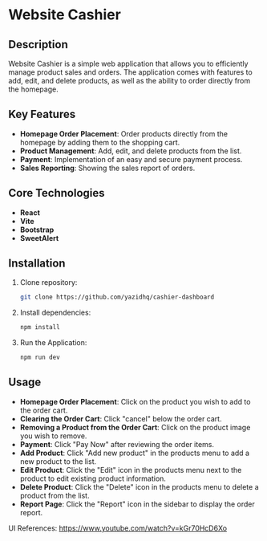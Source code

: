 # Website Cashier

## Description

Website Cashier is a simple web application that allows you to efficiently manage product sales and orders. The application comes with features to add, edit, and delete products, as well as the ability to order directly from the homepage.

## Key Features

- **Homepage Order Placement**: Order products directly from the homepage by adding them to the shopping cart.
- **Product Management**: Add, edit, and delete products from the list.
- **Payment**: Implementation of an easy and secure payment process.
- **Sales Reporting**: Showing the sales report of orders.

## Core Technologies

- **React**
- **Vite**
- **Bootstrap**
- **SweetAlert**

## Installation

1. Clone repository:

   ```bash
   git clone https://github.com/yazidhq/cashier-dashboard
   ```

2. Install dependencies:

   ```bash
   npm install
   ```

3. Run the Application:

   ```bash
   npm run dev
   ```

## Usage

- **Homepage Order Placement**: Click on the product you wish to add to the order cart.
- **Clearing the Order Cart**: Click "cancel" below the order cart.
- **Removing a Product from the Order Cart**: Click on the product image you wish to remove.
- **Payment**: Click "Pay Now" after reviewing the order items.
- **Add Product**: Click "Add new product" in the products menu to add a new product to the list.
- **Edit Product**: Click the "Edit" icon in the products menu next to the product to edit existing product information.
- **Delete Product**: Click the "Delete" icon in the products menu to delete a product from the list.
- **Report Page**: Click the "Report" icon in the sidebar to display the order report.

UI References: https://www.youtube.com/watch?v=kGr70HcD6Xo

